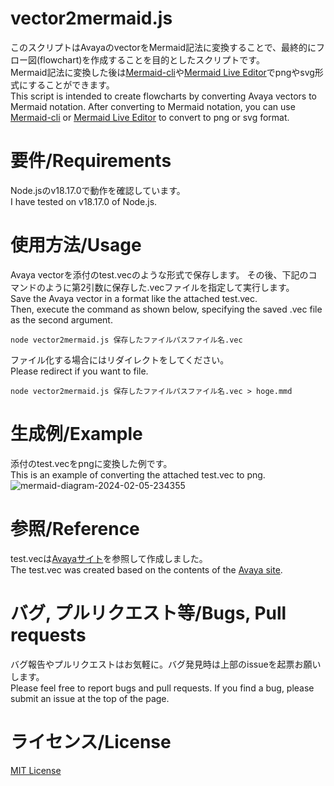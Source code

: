 # vector2mermaid.js

このスクリプトはAvayaのvectorをMermaid記法に変換することで、最終的にフロー図(flowchart)を作成することを目的としたスクリプトです。  
Mermaid記法に変換した後は[Mermaid-cli](https://github.com/mermaid-js/mermaid-cli)や[Mermaid Live Editor](https://mermaid.live/edit)でpngやsvg形式にすることができます。  
This script is intended to create flowcharts by converting Avaya vectors to Mermaid notation.
After converting to Mermaid notation, you can use [Mermaid-cli](https://github.com/mermaid-js/mermaid-cli) or [Mermaid Live Editor](https://mermaid.live/edit) to convert to png or svg format.

# 要件/Requirements

Node.jsのv18.17.0で動作を確認しています。  
I have tested on v18.17.0 of Node.js.

# 使用方法/Usage

Avaya vectorを添付のtest.vecのような形式で保存します。
その後、下記のコマンドのように第2引数に保存した.vecファイルを指定して実行します。  
Save the Avaya vector in a format like the attached test.vec.  
Then, execute the command as shown below, specifying the saved .vec file as the second argument.

```
node vector2mermaid.js 保存したファイルパスファイル名.vec
```

ファイル化する場合にはリダイレクトをしてください。  
Please redirect if you want to file.

```
node vector2mermaid.js 保存したファイルパスファイル名.vec > hoge.mmd
```

  
# 生成例/Example

添付のtest.vecをpngに変換した例です。  
This is an example of converting the attached test.vec to png.
  ![mermaid-diagram-2024-02-05-234355](https://github.com/satsubatsutaro/vector2flowchart/assets/812333/62a5ab72-e602-4cd9-aaac-4e8a2b4e6d86)


# 参照/Reference

test.vecは[Avayaサイト](https://documentation.avaya.com/fr-CA/bundle/CCEliteCallVectoringFeatureDescription_r10.1/page/ExampleApplicationUsingAVectorVariableInOtherCommands.html)を参照して作成しました。  
The test.vec was created based on the contents of the [Avaya site](https://documentation.avaya.com/fr-CA/bundle/CCEliteCallVectoringFeatureDescription_r10.1/page/ExampleApplicationUsingAVectorVariableInOtherCommands.html).

# バグ, プルリクエスト等/Bugs, Pull requests

バグ報告やプルリクエストはお気軽に。バグ発見時は上部のissueを起票お願いします。  
Please feel free to report bugs and pull requests. If you find a bug, please submit an issue at the top of the page.

# ライセンス/License
[MIT License](https://github.com/satsubatsutaro/vector2flowchart/blob/main/LICENSE)
